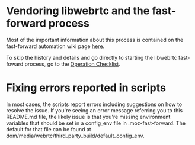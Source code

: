 # Vendoring libwebrtc and the fast-forward process

Most of the important information about this process is contained on the fast-forward
automation wiki page
[here](https://wiki.mozilla.org/Media/WebRTC/libwebrtc_Update_Process/automation_plan).

To skip the history and details and go directly to starting the libwebrtc fast-foward
process, go to the
[Operation Checklist](https://wiki.mozilla.org/Media/WebRTC/libwebrtc_Update_Process/automation_plan#Operation_Checklist).

# Fixing errors reported in scripts

In most cases, the scripts report errors including suggestions on how to resolve the
issue.  If you're seeing an error message referring you to this README.md file, the
likely issue is that you're missing environment variables that should be set in a
config_env file in .moz-fast-forward.  The default for that file can be found at
dom/media/webrtc/third_party_build/default_config_env.
